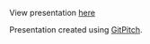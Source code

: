 View presentation [here](https://gitpitch.com/draav/docker-demo/master)

Presentation created using [GitPitch](https://github.com/gitpitch/gitpitch/wiki).

